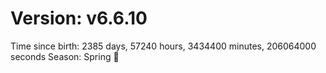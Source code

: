 # Version: v6.6.10
Time since birth: 2385 days, 57240 hours, 3434400 minutes, 206064000 seconds
Season: Spring 🌸
